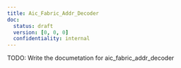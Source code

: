 ```yaml
---
title: Aic_Fabric_Addr_Decoder
doc:
  status: draft
  version: [0, 0, 0]
  confidentiality: internal
---
```


TODO: Write the documetation for aic_fabric_addr_decoder
